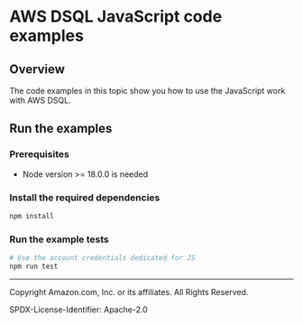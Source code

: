 # AWS DSQL JavaScript code examples

## Overview

The code examples in this topic show you how to use the JavaScript work with AWS DSQL. 

## Run the examples

### Prerequisites

* Node version >= 18.0.0 is needed

### Install the required dependencies

```sh
npm install
```

### Run the example tests

```sh
# Use the account credentials dedicated for JS
npm run test
```

---

Copyright Amazon.com, Inc. or its affiliates. All Rights Reserved. 

SPDX-License-Identifier: Apache-2.0
